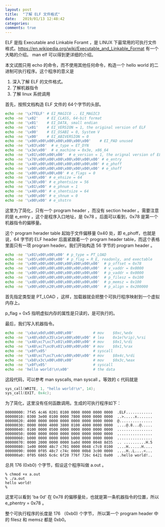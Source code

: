 ```yaml
---
layout: post
title:  "了解 ELF 文件格式"
date:   2019/01/13 12:48:42
categories:
comments: true
---
```


ELF 是指 Executable and Linkable Foramt ，是 LINUX 下最常用的可执行文件格式。https://en.wikipedia.org/wiki/Executable_and_Linkable_Format 有一个大略的介绍。 man elf 可以得到更详细的介绍。

本文试图只用  echo 的命令，而不使用其他任何命令，构造一个 hello world 的二进制可执行程序。这个程序的意义是

1. 深入了解  ELF 的文件格式。
2. 了解机器指令
3. 了解 linux 系统调用

首先，按照文档构造 ELF 文件的 64个字节的头部。

```bash
echo -ne '\x7fELF' # EI_MAGIC0 .. EI_MAGIC3
echo -ne '\x02'    # EI_CLASS, 64-bit format
echo -ne '\x01'    # EI_DATA, small endian
echo -ne '\x01'    # EI_VERSION = 1, the original version of ELF
echo -ne '\x00'    # EI_OSABI = 0, System V
echo -ne '\x00'    # EI_ABIVERSION = 0
echo -ne '\x00\x00\x00\x00\x00\x00\x00'    # EI_PAD unused
echo -ne '\x03\x00'  # e_type = ET_DYN
echo -ne '\x3e\x00'  # e_machine = 0x3e, x86_64
echo -ne '\x01\x00\x00\x00'  # e_version = 1, the orignal version of ELF
echo -ne '\x78\x00\x00\x00\x00\x00\x00\x00' # e_entry 
echo -ne '\x40\x00\x00\x00\x00\x00\x00\x00' # e_phoff
echo -ne '\x00\x00\x00\x00\x00\x00\x00\x00' # e_shoff
echo -ne '\x00\x00\x00\x00' # e_flags = 0
echo -ne '\x40\x00' # e_ehsize = 64
echo -ne '\x38\x00' # e_phentsize = 56
echo -ne '\x01\x00' # e_phnum = 1
echo -ne '\x40\x00' # e_shentsize = 64
echo -ne '\x00\x00' # e_shnum = 0
echo -ne '\x00\x00' # e_shstrn
```

这里为了简化，只有一个 program header ，而没有 section header 。需要注意的是 e_entry ，这个是程序入口地址，是 0x78 。后面可以看到，0x78 是第一个机器指令的偏移量。

这个 program herader table 起始于文件偏移量 0x40 处，即 e_phoff，也就是说，64 字节的 ELF header 后面紧跟着一个 program header table，而这个表格里面只有一项 program header。我们开始构造 56 字节的 program header 。

```bash
echo -ne '\x01\x00\x00\x00' # p_type = PT_LOAD
echo -ne '\x05\x00\x00\x00' # p_flag = R_E, readonly, and exectable
echo -ne '\x00\x00\x00\x00\x00\x00\x00\x00'  # p_offset = 0x78
echo -ne '\x00\x00\x00\x00\x00\x00\x00\x00'  # v_vaddr = 0x0000
echo -ne '\x00\x00\x00\x00\x00\x00\x00\x00'  # p_vaddr = 0x0000
echo -ne '\xd8\x00\x00\x00\x00\x00\x00\x00'  # p_filesz = 0x100
echo -ne '\xd8\x00\x00\x00\x00\x00\x00\x00'  # p_memsz = 0x100
echo -ne '\x00\x00\x20\x00\x00\x00\x00\x00'  # p_align = 0x200000
```

首先指定类型是 PT_LOAD ，这样，加载器就会把整个可执行程序映射到一个虚拟内存上。

p_flag = 0x5 指明虚拟内存的属性是只读的，是可执行的。

最后，我们写入机器指令。

```bash
echo -ne '\xba\x0d\x00\x00\x00'         # mov    $0xc,%edx
echo -ne '\x48\x8d\x35\x1e\x00\x00\x00' # lea    0x1e(%rip),%rsi
echo -ne '\x48\xc7\xc7\x01\x00\x00\x00' # mov    $0x1,%rdi
echo -ne '\x48\xc7\xc0\x01\x00\x00\x00' # mov    $0x1,%rax
echo -ne '\x0f\x05'                     # syscall 
echo -ne '\x48\xc7\xc7\x4c\x00\x00\x00' # mov    $0x4c,%rdi
echo -ne '\xb8\x3c\x00\x00\x00'         # mov    $0x3c,%eax
echo -ne '\x0f\x05'                     # syscall 
echo -ne 'hello world!\n\x00'           # the data
```

这段代码，可以参考 man syscalls, man syscall 。等效的 c 代码就是 

```c
sys_call(WRITE, 1, "hello world!\n", 14);
sys_call(EXIT, 0x4c);
```

为了简化，这里没有任何函数调用。生成的可执行程序如下：

```
00000000: 7f45 4c46 0201 0100 0000 0000 0000 0000  .ELF............
00000010: 0300 3e00 0100 0000 7800 0000 0000 0000  ..>.....x.......
00000020: 4000 0000 0000 0000 0000 0000 0000 0000  @...............
00000030: 0000 0000 4000 3800 0100 4000 0000 0000  ....@.8...@.....
00000040: 0100 0000 0500 0000 0000 0000 0000 0000  ................
00000050: 0000 0000 0000 0000 0000 0000 0000 0000  ................
00000060: b000 0000 0000 0000 b000 0000 0000 0000  ................
00000070: 0000 2000 0000 0000 ba0d 0000 0048 8d35  .. ..........H.5
00000080: 1e00 0000 48c7 c701 0000 0048 c7c0 0100  ....H......H....
00000090: 0000 0f05 48c7 c74c 0000 00b8 3c00 0000  ....H..L....<...
000000a0: 0f05 6865 6c6c 6f20 776f 726c 6421 0a00  ..hello world!..
```

总共 176  (0xb0) 个字节，假设这个程序叫做 a.out 。

```
% chmod +x a.out
% ./a.out
hello world!
%
```

这里可以看到 'ba 0d' 在 0x78 的偏移量处，也就是第一条机器指令的位置，所以 e_phentry = 0x78 。

整个可执行程序的长度是 176 （0xb0) 个字节， 所以第一个 program header 中的 filesz 和 memsz 都是 0xb0。





